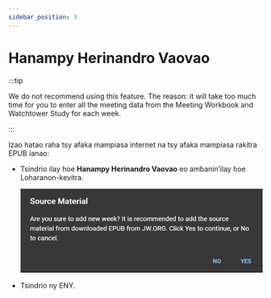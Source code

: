 ```yaml
---
sidebar_position: 3
---
```


# Hanampy Herinandro Vaovao

:::tip

We do not recommend using this feature. The reason: it will take too much time for you to enter all the meeting data from the Meeting Workbook and Watchtower Study for each week.

:::

Izao hatao raha tsy afaka mampiasa internet na tsy afaka mampiasa rakitra EPUB ianao:

- Tsindrio ilay hoe **Hanampy Herinandro Vaovao** eo ambanin’ilay hoe Loharanon-kevitra.

  ![Source Material Manual Add](./cpe_source_material_manual_add.png)

- Tsindrio ny ENY.
